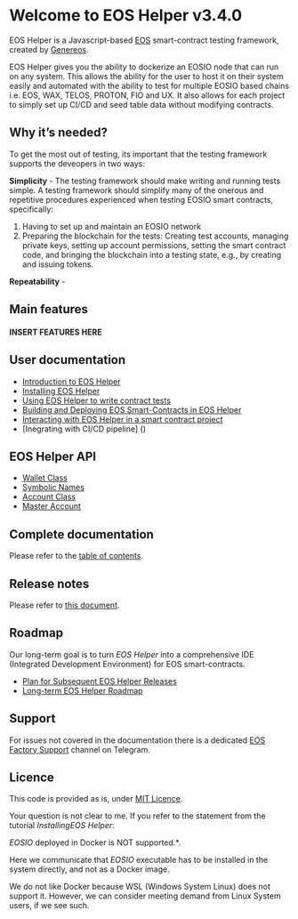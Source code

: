 # Welcome to EOS Helper v3.4.0

EOS Helper is a Javascript-based [EOS](https://eosnetwork.com/) smart-contract testing framework, created by [Genereos](https://genereos.io).

EOS Helper gives you the ability to dockerize an EOSIO node that can run on any system. This allows the ability for the user to host it on their system easily and automated with the ability to test for multiple EOSIO based chains i.e. EOS, WAX, TELOS, PROTON, FIO and UX. It also allows for each project to simply set up CI/CD and seed table data without modifying contracts. 

## Why it’s needed?

To get the most out of testing, its important that the testing framework supports the deveopers in two ways:

**Simplicity** - The testing framework should make writing and running tests simple. A testing framework should simplify many of the onerous and repetitive procedures experienced when testing EOSIO smart contracts, specifically:
1. Having to set up and maintain an EOSIO network
2. Preparing the blockchain for the tests: Creating test accounts, managing private keys, setting up account permissions, setting the smart contract code, and bringing the blockchain into a testing state, e.g., by creating and issuing tokens.

**Repeatability** - 

## Main features

#### INSERT FEATURES HERE

## User documentation

* [Introduction to EOS Helper](docs/tutorials/00.IntroductionToEOSFactory.md)
* [Installing EOS Helper](docs/tutorials/01.InstallingEOSFactory.md)
* [Using EOS Helper to write contract tests](docs/tutorials/02.InteractingWithEOSContractsInEOSFactory.md)
* [Building and Deploying EOS Smart-Contracts in EOS Helper](docs/tutorials/03.BuildingAndDeployingEOSContractsInEOSFactory.md)
* [Interacting with EOS Helper in a smart contract project](docs/tutorials/04.WorkingWithEOSContractsUsingEOSFactoryInVSC.md)
* [Inegrating with CI/CD pipeline] ()

## EOS Helper API

* [Wallet Class](docs/cases/wallet.md)
* [Symbolic Names](docs/cases/symbolic_names.md)
* [Account Class](docs/cases/account.md)
* [Master Account](docs/cases/master_account.md)

## Complete documentation

Please refer to the [table of contents](https://eosfactory.io/build/html/index.html).


## Release notes

Please refer to [this document](docs/ReleaseNotes.md).

## Roadmap

Our long-term goal is to turn *EOS Helper* into a comprehensive IDE (Integrated Development Environment) for EOS smart-contracts.

- [Plan for Subsequent EOS Helper Releases](docs/roadmap/PlanForSubsequentEOSFactoryReleases.md)
- [Long-term EOS Helper Roadmap](docs/roadmap/LongTermEOSFactoryRoadmap.md)

## Support

For issues not covered in the documentation there is a dedicated [EOS Factory Support](https://t.me/EOSFactorySupport) channel on Telegram.

## Licence

This code is provided as is, under [MIT Licence](LICENCE).


Your question is not clear to me.
If you refer to the statement from the tutorial *InstallingEOS Helper*:

*EOSIO* deployed in Docker is NOT supported.*.

Here we communicate that *EOSIO* executable has to be installed in the system directly, and not as a Docker image.

We do not like Docker because WSL (Windows System Linux) does not support it. However, we can consider meeting demand from Linux System users, if we see such.

